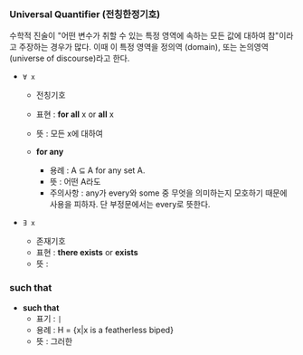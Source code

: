 ### Universal Quantifier (전칭한정기호)
수학적 진술이 "어떤 변수가 취할 수 있는 특정 영역에 속하는 모든 값에 대하여 참"이라고 주장하는 경우가 많다. 이때 이 특정 영역을 정의역 (domain), 또는 논의영역 (universe of discourse)라고 한다. 

- `∀ x`
  - 전칭기호
  - 표현 : **for all** x or **all** x
  - 뜻 : 모든 x에 대하여
  
  - **for any**
    - 용례 : A ⊆ A for any set A.
    - 뜻 : 어떤 A라도
    - 주의사항 : any가 every와 some 중 무엇을 의미하는지 모호하기 때문에 사용을 피하자. 단 부정문에서는 every로 뜻한다.

- `∃ x`
  - 존재기호
  - 표현 : **there exists** or **exists**
  - 뜻 : 




### such that

- **such that**
  - 표기 : `|`
  - 용례 : H = {x|x is a featherless biped}
  - 뜻 : 그러한

